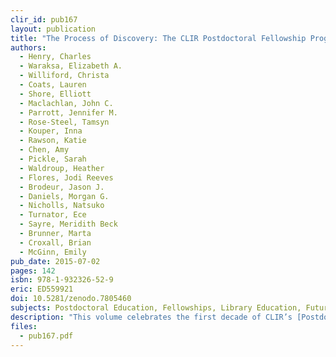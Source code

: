 ```yaml
---
clir_id: pub167
layout: publication
title: "The Process of Discovery: The CLIR Postdoctoral Fellowship Program and the Future of the Academy"
authors: 
  - Henry, Charles
  - Waraksa, Elizabeth A.
  - Williford, Christa
  - Coats, Lauren
  - Shore, Elliott
  - Maclachlan, John C.
  - Parrott, Jennifer M.
  - Rose-Steel, Tamsyn
  - Kouper, Inna
  - Rawson, Katie
  - Chen, Amy
  - Pickle, Sarah 
  - Waldroup, Heather
  - Flores, Jodi Reeves 
  - Brodeur, Jason J. 
  - Daniels, Morgan G. 
  - Nicholls, Natsuko 
  - Turnator, Ece
  - Sayre, Meridith Beck 
  - Brunner, Marta 
  - Croxall, Brian 
  - McGinn, Emily
pub_date: 2015-07-02
pages: 142
isbn: 978-1-932326-52-9
eric: ED559921
doi: 10.5281/zenodo.7805460
subjects: Postdoctoral Education, Fellowships, Library Education, Futures (of Society), Educational Trends, Student Experience, Educational History, Higher Education, College Instruction, Surveys, Graduate Students, Cooperation, Academic Libraries, Exhibits, Library Materials, Electronic Libraries, Research, Data, Information Management, Doctoral Programs, Careers
description: "This volume celebrates the first decade of CLIR’s [Postdoctoral Fellowship Program](https://www.clir.org/fellowships/postdoc/) by bringing together 20 past and present CLIR postdoctoral fellows to share their thoughts on their experiences and, more broadly, on the direction of academia. Each essay is a look into the working conditions associated with creating a new profession of expertise and responsibilities in response to emerging forms of scholarly communication and pedagogy."
files:
  - pub167.pdf
---
```


